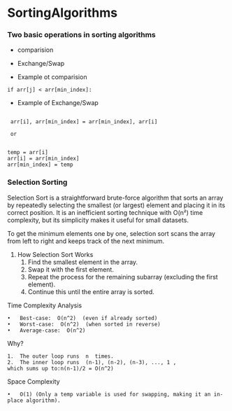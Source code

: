 # SortingAlgorithms

### Two basic operations in sorting algorithms

- comparision
- Exchange/Swap


- Example ot comparision

```if arr[j] < arr[min_index]: ```

- Example of Exchange/Swap

```

 arr[i], arr[min_index] = arr[min_index], arr[i]
 
 or 
 
 
temp = arr[i]
arr[i] = arr[min_index]
arr[min_index] = temp
```

### Selection Sorting

Selection Sort is a straightforward brute-force algorithm that sorts an array by repeatedly selecting the smallest (or
largest) element and placing it in its correct position. It is an inefficient sorting technique with O(n²) time
complexity, but its simplicity makes it useful for small datasets.

To get the minimum elements one by one, selection sort scans the array from left to right and keeps track of the next
minimum.

1. How Selection Sort Works
    1. Find the smallest element in the array.
    2. Swap it with the first element.
    3. Repeat the process for the remaining subarray (excluding the first element).
    4. Continue this until the entire array is sorted.

Time Complexity Analysis

	•	Best-case:  O(n^2)  (even if already sorted)
	•	Worst-case:  O(n^2)  (when sorted in reverse)
	•	Average-case:  O(n^2) 

Why?

	1.	The outer loop runs  n  times.
	2.	The inner loop runs  (n-1), (n-2), (n-3), ..., 1 , 
    which sums up to:n(n-1)/2 = O(n^2)

Space Complexity

	•	O(1) (Only a temp variable is used for swapping, making it an in-place algorithm).
